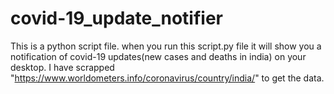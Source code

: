 # covid-19_update_notifier
This is a python script file. when you run this script.py file 
it will show you a notification of covid-19 updates(new cases and deaths in india) on your desktop.
I have scrapped "https://www.worldometers.info/coronavirus/country/india/" to get the data.
